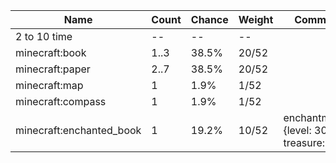 | Name                     | Count | Chance | Weight | Comment                                   |
| ------------------------ | ----- | ------ | ------ | ----------------------------------------- |
| 2 to 10 time             |    -- |     -- |     -- |                                           |
| minecraft:book           |  1..3 |  38.5% |  20/52 |                                           |
| minecraft:paper          |  2..7 |  38.5% |  20/52 |                                           |
| minecraft:map            |     1 |   1.9% |   1/52 |                                           |
| minecraft:compass        |     1 |   1.9% |   1/52 |                                           |
| minecraft:enchanted_book |     1 |  19.2% |  10/52 | enchantments: {level: 30, treasure: true} |
